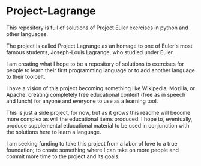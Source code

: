 # Project-Lagrange
This repository is full of solutions of Project Euler exercises in python and other languages. 

The project is called Project Lagrange as an homage to one of Euler's most famous students, Joseph-Louis Lagrange, who studied under Euler.

I am creating what I hope to be a repository of solutions to exercises for people to learn their first programming language or to add another language to their toolbelt.

I have a vision of this project becoming something like Wikipedia, Mozilla, or Apache: creating completely free educational content (free as in speech and lunch) for anyone and everyone to use as a learning tool.

This is just a side project, for now, but as it grows this readme will become more complex as will the educational items produced. I hope to, eventually, produce supplemental educational material to be used in conjunction with the solutions here to learn a language.

I am seeking funding to take this project from a labor of love to a true foundation; to create something where I can take on more people and commit more time to the project and its goals.

